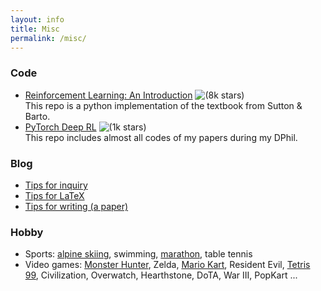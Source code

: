 ```yaml
---
layout: info
title: Misc 
permalink: /misc/
---
```


### Code
- [Reinforcement Learning: An Introduction](https://github.com/ShangtongZhang/reinforcement-learning-an-introduction) ![(8k stars)](https://img.shields.io/github/stars/shangtongzhang/reinforcement-learning-an-introduction.svg?style=social)  
This repo is a python implementation of the textbook from Sutton & Barto.
- [PyTorch Deep RL](https://github.com/ShangtongZhang/DeepRL) ![(1k stars)](https://img.shields.io/github/stars/shangtongzhang/deeprl.svg?style=social)  
This repo includes almost all codes of my papers during my DPhil.


### Blog
- [Tips for inquiry](/blog/inquiry)
- [Tips for LaTeX](/blog/latex)
- [Tips for writing (a paper)](/blog/writing)

### Hobby
- Sports: [alpine skiing](/hobby/ski), swimming, [marathon](/hobby/marathon), table tennis
- Video games: [Monster Hunter](/hobby/monster-hunter), Zelda, [Mario Kart](/hobby/mario-kart), Resident Evil, [Tetris 99](/hobby/tetris), Civilization, Overwatch, Hearthstone, DoTA, War III, PopKart ...